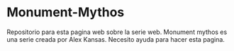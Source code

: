 # Monument-Mythos
Repositorio para esta pagina web sobre la serie web.
Monument mythos es una serie creada por Alex Kansas.
Necesito ayuda para hacer esta pagina.

